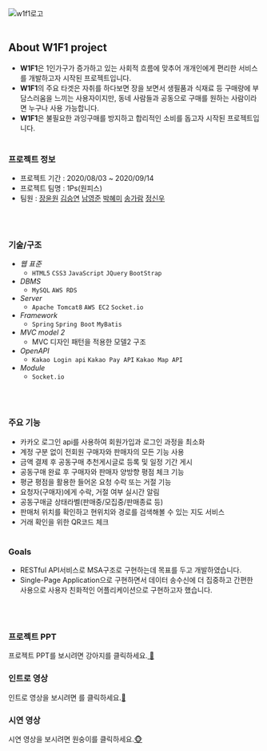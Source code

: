 <br><br>
![w1f1로고](https://user-images.githubusercontent.com/63032810/101616526-ce6e5a80-3a52-11eb-88b9-1d4120ba2b27.PNG)
<br><br>


## About W1F1 project

  * **W1F1**은 1인가구가 증가하고 있는 사회적 흐름에 맞추어 개개인에게 편리한 서비스를 개발하고자 시작된 프로젝트입니다. 
  * **W1F1**의 주요 타겟은 자취를 하다보면 장을 보면서 생필품과 식재료 등 구매량에 부담스러움을 느끼는 사용자이지만, 동네 사람들과 공동으로 구매를 원하는 사람이라면 누구나 사용 가능합니다.
  * **W1F1**은 불필요한 과잉구매를 방지하고 합리적인 소비를 돕고자 시작된 프로젝트입니다.
<br><br>

### 프로젝트 정보

  * 프로젝트 기간 : 2020/08/03 ~ 2020/09/14
  * 프로젝트 팀명 : 1Ps(원피스)
  * 팀원 :
     [장윤원](https://github.com/zannew) 
     [김승연](https://github.com/nullsector12) 
     [남영준](https://github.com/YoungJoonNam)
     [박혜미](https://github.com/phm3241) 
     [송가람](https://github.com/NikkieS)
     [정신우](https://github.com/s1nwoo)

<br><br>
### 기술/구조

  * _웹 표준_
    * `HTML5` `CSS3` `JavaScript` `JQuery` `BootStrap`
  * _DBMS_
    * `MySQL` `AWS RDS`
  * _Server_
    * `Apache Tomcat8` `AWS EC2` `Socket.io`
  * _Framework_
    * `Spring` `Spring Boot` `MyBatis`
  * _MVC model 2_
    * MVC 디자인 패턴을 적용한 모델2 구조
  * _OpenAPI_
    * `Kakao Login api` `Kakao Pay API` `Kakao Map API`
  * _Module_
    * `Socket.io` 
  
<br><br>

### 주요 기능

  * 카카오 로그인 api를 사용하여 회원가입과 로그인 과정을 최소화
  * 계정 구분 없이 전회원 구매자와 판매자의 모든 기능 사용
  * 금액 결제 후 공동구매 추천게시글로 등록 및 일정 기간 게시
  * 공동구매 완료 후 구매자와 판매자 양방향 평점 체크 기능
  * 평균 평점을 활용한 들어온 요청 수락 또는 거절 기능
  * 요청자(구매자)에게 수락, 거절 여부 실시간 알림
  * 공동구매글 상태라벨(판매중/모집중/판매종료 등)
  * 판매처 위치를 확인하고 현위치와 경로를 검색해볼 수 있는 지도 서비스
  * 거래 확인을 위한 QR코드 체크
<br><br> 


### Goals

  * RESTful API서비스로 MSA구조로 구현하는데 목표를 두고 개발하였습니다.
  * Single-Page Application으로 구현하면서 데이터 송수신에 더 집중하고 간편한 사용으로 사용자 친화적인 어플리케이션으로 구현하고자 했습니다.
  
<br><br>

### 프로젝트 PPT

[	&#128054;]: https://drive.google.com/file/d/1pnEI7jZiraI8AVrIT3Ag4OIGzJQ3VP1u/view?usp=sharing

프로젝트 PPT를 보시려면 강아지를 클릭하세요.[	&#128054;]


### 인트로 영상

[&#128019;]: https://drive.google.com/file/d/1eDWgJl35ToCkLxzEIbtKAqpMjCdmoGFM/view?usp=sharing

인트로 영상을 보시려면 를 클릭하세요.[&#128019;]


### 시연 영상

[&#128053;]: https://drive.google.com/file/d/1sS6Zpyzz3InycFsiSnQuTNiRrWk3PDHM/view?usp=sharing

시연 영상을 보시려면 원숭이를 클릭하세요.[&#128053;]
